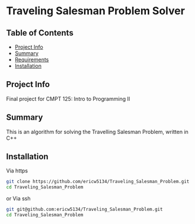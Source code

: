 # Traveling Salesman Problem Solver

## Table of Contents

- [Project Info](#project-info)
- [Summary](#summary)
- [Requirements](#requirements)
- [Installation](#installation)

## Project Info
Final project for CMPT 125: Intro to Programming II

## Summary
This is an algorithm for solving the Travelling Salesman Problem, written in C++

## Installation
Via https
```bash
git clone https://github.com/ericw5134/Traveling_Salesman_Problem.git
cd Traveling_Salesman_Problem
```
or 
Via ssh
```bash
git git@github.com:ericw5134/Traveling_Salesman_Problem.git
cd Traveling_Salesman_Problem
```
